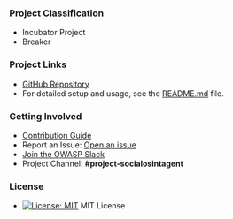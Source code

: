 ### Project Classification

*   <i class="fas fa-flask" style="color:#800080;"></i> Incubator Project
*   <i class="fas fa-hammer" style="color:#233e81;"></i> Breaker

### Project Links

*   [GitHub Repository](https://github.com/bm-github/owasp-social-osint-agent)
*   For detailed setup and usage, see the [README.md](https://github.com/bm-github/owasp-social-osint-agent/blob/main/README.md) file.

### Getting Involved

*   [Contribution Guide](./CONTRIBUTING.md)
*   Report an Issue: [Open an issue](https://github.com/bm-github/owasp-social-osint-agent/issues)
*   [Join the OWASP Slack](https://owasp.org/slack/invite)
*   Project Channel: **#project-socialosintagent**

### License

*   [![License: MIT](https://img.shields.io/badge/License-MIT-yellow.svg)](https://opensource.org/licenses/MIT) MIT License